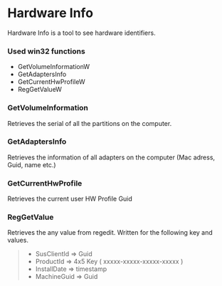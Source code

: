 # Hardware Info

Hardware Info is a tool to see hardware identifiers.

### Used win32 functions
- GetVolumeInformationW
- GetAdaptersInfo 
- GetCurrentHwProfileW
- RegGetValueW

### GetVolumeInformation
Retrieves the serial of all the partitions on the computer.

### GetAdaptersInfo
Retrieves the information of all adapters on the computer (Mac adress, Guid, name etc.)

### GetCurrentHwProfile
Retrieves the current user HW Profile Guid

### RegGetValue
Retrieves the any value from regedit. 
Written for the following key and values.
> - SusClientId => Guid
> - ProductId => 4x5 Key ( xxxxx-xxxxx-xxxxx-xxxxx ) 
> - InstallDate => timestamp
> - MachineGuid => Guid